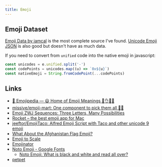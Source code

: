 ```yaml
---
title: Emoji
---
```


## Emoji Dataset

[Emoji Data by iamcal](https://github.com/iamcal/emoji-data) is the most complete source I've found. [Unicode Emoji JSON](https://github.com/muan/unicode-emoji-json) is also good but doesn't have as much data.

If you need to convert from `unified` code into the native emoji in javascript:

```js
const unicodes = e.unified.split('-')
const codePoints = unicodes.map((u) => `0x${u}`)
const nativeEmoji = String.fromCodePoint(...codePoints)
````

## Links

- [📙 Emojipedia — 😃 Home of Emoji Meanings 💁👌🎍😍](https://emojipedia.org/)
- [missive/emoji-mart: One component to pick them all 👊🏼](https://github.com/missive/emoji-mart)
- [Emoji ZWJ Sequences: Three Letters, Many Possibilities](https://blog.emojipedia.org/emoji-zwj-sequences-three-letters-many-possibilities/)
- [Rocket – the best emoji app for Mac](https://matthewpalmer.net/rocket/)
- [jeeftor/EmojiTaco: Alfred Emoji Script with Taco and other unicode 9 emoji](https://github.com/jeeftor/EmojiTaco)
- [What About the Afghanistan Flag Emoji?](https://blog.emojipedia.org/what-about-the-afghanistan-flag-emoji/)
- [Emoji to Scale](https://javier.xyz/emoji-to-scale/)
- [Emojinator](https://emojinator.fun/)
- [Noto Emoji - Google Fonts](https://fonts.google.com/noto/specimen/Noto+Emoji)
	+ [Noto Emoji: What is black and white and read all over?](https://jenniferdaniel.substack.com/p/what-is-black-and-white-and-read?s=w)
- [petpet](https://benisland.neocities.org/petpet/)
